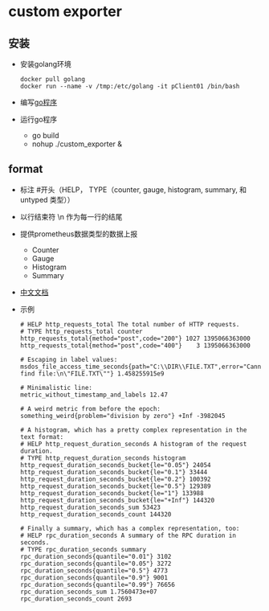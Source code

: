# custom exporter  

## 安装

- 安装golang环境

  ```docker
  docker pull golang
  docker run --name -v /tmp:/etc/golang -it pClient01 /bin/bash
  ```

- 编写[go程序](./main.go)
- 运行go程序
  - go build
  - nohup ./custom_exporter &

## format

- 标注 #开头（HELP， TYPE（counter, gauge, histogram, summary, 和 untyped 类型））
- 以行结束符 \n 作为每一行的结尾
- 提供prometheus数据类型的数据上报
  - Counter
  - Gauge
  - Histogram
  - Summary
- [中文文档](https://songjiayang.gitbooks.io/prometheus/content/exporter/text.html)
- 示例

  ``` ymal
  # HELP http_requests_total The total number of HTTP requests.
  # TYPE http_requests_total counter
  http_requests_total{method="post",code="200"} 1027 1395066363000
  http_requests_total{method="post",code="400"}    3 1395066363000

  # Escaping in label values:
  msdos_file_access_time_seconds{path="C:\\DIR\\FILE.TXT",error="Cannot find file:\n\"FILE.TXT\""} 1.458255915e9

  # Minimalistic line:
  metric_without_timestamp_and_labels 12.47

  # A weird metric from before the epoch:
  something_weird{problem="division by zero"} +Inf -3982045

  # A histogram, which has a pretty complex representation in the text format:
  # HELP http_request_duration_seconds A histogram of the request duration.
  # TYPE http_request_duration_seconds histogram
  http_request_duration_seconds_bucket{le="0.05"} 24054
  http_request_duration_seconds_bucket{le="0.1"} 33444
  http_request_duration_seconds_bucket{le="0.2"} 100392
  http_request_duration_seconds_bucket{le="0.5"} 129389
  http_request_duration_seconds_bucket{le="1"} 133988
  http_request_duration_seconds_bucket{le="+Inf"} 144320
  http_request_duration_seconds_sum 53423
  http_request_duration_seconds_count 144320

  # Finally a summary, which has a complex representation, too:
  # HELP rpc_duration_seconds A summary of the RPC duration in seconds.
  # TYPE rpc_duration_seconds summary
  rpc_duration_seconds{quantile="0.01"} 3102
  rpc_duration_seconds{quantile="0.05"} 3272
  rpc_duration_seconds{quantile="0.5"} 4773
  rpc_duration_seconds{quantile="0.9"} 9001
  rpc_duration_seconds{quantile="0.99"} 76656
  rpc_duration_seconds_sum 1.7560473e+07
  rpc_duration_seconds_count 2693
  ```

